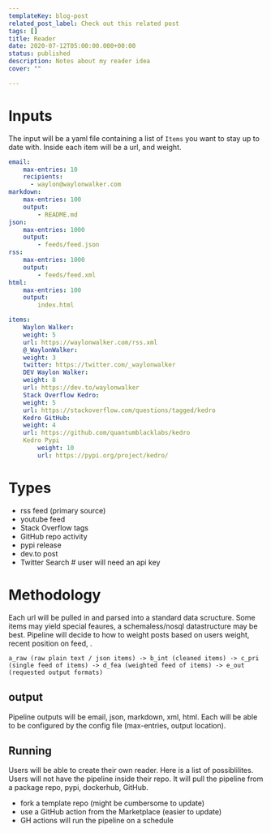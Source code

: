 ```yaml
---
templateKey: blog-post
related_post_label: Check out this related post
tags: []
title: Reader
date: 2020-07-12T05:00:00.000+00:00
status: published
description: Notes about my reader idea
cover: ""

---
```


# Inputs

The input will be a yaml file containing a list of `Items` you want to stay up to date with.  Inside each item will be a url, and weight.


``` yaml
email:
    max-entries: 10
    recipients:
      - waylon@waylonwalker.com
markdown:
    max-entries: 100
    output:
        - README.md
json:
    max-entries: 1000
    output:
        - feeds/feed.json
rss:
    max-entries: 1000
    output:
        - feeds/feed.xml
html:
    max-entries: 100
    output:
        index.html

items:
    Waylon Walker:
    weight: 5
    url: https://waylonwalker.com/rss.xml
    @_WaylonWalker:
    weight: 3
    twitter: https://twitter.com/_waylonwalker
    DEV Waylon Walker:
    weight: 8
    url: https://dev.to/waylonwalker
    Stack Overflow Kedro:
    weight: 5
    url: https://stackoverflow.com/questions/tagged/kedro
    Kedro GitHub:
    weight: 4
    url: https://github.com/quantumblacklabs/kedro
    Kedro Pypi
        weight: 10
        url: https://pypi.org/project/kedro/
```


# Types

* rss feed (primary source)
* youtube feed
* Stack Overflow tags
* GitHub repo activity
* pypi release
* dev.to post
* Twitter Search # user will need an api key

# Methodology

Each url will be pulled in and parsed into a standard data scructure.  Some items may yield special feaures, a schemaless/nosql datastructure may be best.  Pipeline will decide to how to weight posts based on users weight, recent position on feed, .

```
a_raw (raw plain text / json items) -> b_int (cleaned items) -> c_pri (single feed of items) -> d_fea (weighted feed of items) -> e_out (requested output formats)
```

## output

Pipeline outputs will be email, json, markdown, xml, html.  Each will be able to be configured by the config file (max-entries, output location).


## Running

Users will be able to create their own reader.  Here is a list of possiblilites.  Users will not have the pipeline inside their repo. It will pull the pipeline from a package repo, pypi, dockerhub, GitHub.

* fork a template repo (might be cumbersome to update)
* use a GitHub action from the Marketplace (easier to update)
* GH actions will run the pipeline on a schedule
